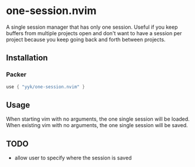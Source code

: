 # one-session.nvim
A single session manager that has only one session.
Useful if you keep buffers from multiple projects open and don't want to have a session per project because you keep going back and forth between projects.

## Installation

### Packer
```lua
use { "yyk/one-session.nvim" }
```

## Usage
When starting vim with no arguments, the one single session will be loaded.
When existing vim with no arguments, the one single session will be saved.

## TODO
* allow user to specify where the session is saved
